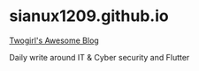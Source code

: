 # sianux1209.github.io

[Twogirl's Awesome Blog](https://sianux1209.github.io)

Daily write around IT & Cyber security and Flutter

